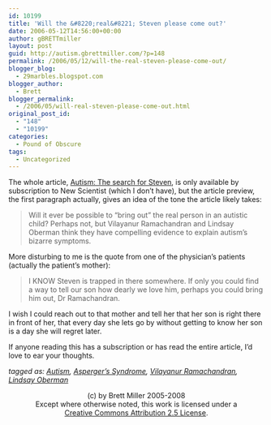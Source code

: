 ```yaml
---
id: 10199
title: 'Will the &#8220;real&#8221; Steven please come out?'
date: 2006-05-12T14:56:00+00:00
author: gBRETTmiller
layout: post
guid: http://autism.gbrettmiller.com/?p=148
permalink: /2006/05/12/will-the-real-steven-please-come-out/
blogger_blog:
  - 29marbles.blogspot.com
blogger_author:
  - Brett
blogger_permalink:
  - /2006/05/will-real-steven-please-come-out.html
original_post_id:
  - "148"
  - "10199"
categories:
  - Pound of Obscure
tags:
  - Uncategorized
---
```

The whole article, [Autism: The search for Steven](http://www.newscientist.com/channel/opinion/mg19025516.700-autism-the-search-for-steven.html), is only available by subscription to New Scientist (which I don&#8217;t have), but the article preview, the first paragraph actually, gives an idea of the tone the article likely takes:

> Will it ever be possible to &#8220;bring out&#8221; the real person in an autistic child? Perhaps not, but Vilayanur Ramachandran and Lindsay Oberman think they have compelling evidence to explain autism&#8217;s bizarre symptoms.

More disturbing to me is the quote from one of the physician&#8217;s patients (actually the patient&#8217;s mother):

> I KNOW Steven is trapped in there somewhere. If only you could find a way to tell our son how dearly we love him, perhaps you could bring him out, Dr Ramachandran.

I wish I could reach out to that mother and tell her that her son is right there in front of her, that every day she lets go by without getting to know her son is a day she will regret later. 

If anyone reading this has a subscription or has read the entire article, I&#8217;d love to ear your thoughts.

_tagged as: <a href="http://technorati.com/tag/autism" rel="tag">Autism</a>, <a href="http://technorati.com/tag/asperger's" rel="tag">Asperger&#8217;s Syndrome</a>, <a href="http://technorati.com/tag/Vilayanur+Ramachandran" rel="tag">Vilayanur Ramachandran</a>, <a href="http://technorati.com/tag/Lindsay+Oberman" rel="tag">Lindsay Oberman</a>_

<div class="blogger-post-footer">
  <p align="center">
    (c) by Brett Miller 2005-2008<br /> Except where otherwise noted, this work is licensed under a<br /> <a href="http://creativecommons.org/licenses/by/2.5/" rel="license">Creative Commons Attribution 2.5 License</a>.
  </p>
</div>